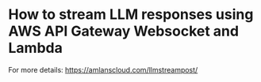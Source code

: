 # How to stream LLM responses using AWS API Gateway Websocket and Lambda  

For more details: https://amlanscloud.com/llmstreampost/  

